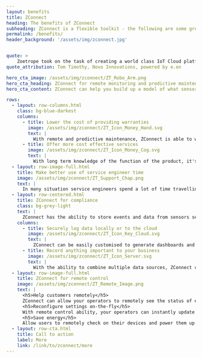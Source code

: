 ```yaml
---
layout: benefits
title: ZConnect
heading: The benefits of ZConnect
subheading: ZConnect is a flexible toolkit - the following are some great examples of the kinds of ways in which ZConnect can be used, however they are by no means an exhaustive list. Many projects will not cleanly fit in to a single use-case category, however this is where ZConnect really excels!
permalink: /benefits/
header_background: '/assets/img/zconnect.jpg'


quote: >
    Zoetrope took on the task of creating a world class IoT Cloud platform and mobile application that was easily scalable to serve millions of customers for Novo.
quote_attribution: Tom Timothy, Novo Innovations, powered by e.on

hero_cta_image: /assets/img/zconnect/ZT_Robo_Arm.png
hero_cta_heading: ZConnect for remote monitoring and predictive maintenance
hero_cta_content: ZConnect can help you build up a model of what sensor input is recieved normally when the system is functioning correctly - this alone allows many problems to be identified very quickly by someone with knowledge of the system. ZConnect can go one step further and provide your organisation with the ability to get alerted automatically with details of specific problems on machinery and how to fix them.

rows:
  - layout: row-columns.html
    class: bg-blue-darkest
    columns:
      - title: Lower the cost of providing warranties
        image: /assets/img/zconnect/ZT_Icon_Money_Hand.svg
        text: |
          With remote and predictive maintenance, ZConnect is able to warn when product values are outside of expected values. For some systems this allows for being able to detect signs of wear and tear, incorrect calibrations or user error. Events can be triggered on any of these conditions and anything from emailing a user better instructions to dispatching a service engineer can be the raised from the event.
      - title: Offer more cost effective services
        image: /assets/img/zconnect/ZT_Icon_Money_Cog.svg
        text: |
          With long term knowledge of the function of the product, it's possible to determine if serviceable parts can be updated or replaced during a service if it's cost effective compared to additional call-outs between services.
  - layout: row-image-full.html
    title: Make better use of service engineer time
    image: /assets/img/zconnect/ZT_Support_Chap.png
    text: |
      In many situation service engineers spend a lot of time travelling to and from jobs. ZConnect predictive maintenance can make it easier to perform preventative maintenance when an engineer is already in the area, reducing the chance of unexpected downtime and reducing time spent travelling per job.
  - layout: row-centered.html
    title: ZConnect for compliance
    class: bg-grey-light
    text: |
      ZConnect has the ability to store events and data from sensors securely and accross multiple data stores to ensure regulatory compliance, or other immutable data stores for important sensor data. This may include data from machinery - e.g. application of fertilizer to a field, or may be the tightness of individual products on a factory line.
    columns:
      - title: Securely log data locally or to the cloud
        image: /assets/img/zconnect/ZT_Icon_Key_Cloud.svg
        text: |
          ZConnect can be easily customised to generate dashboards and reports as well as sending compliance trails to other data stores, such as the blockchain or amazon s3. Custom reports can also be generated and exported as PDF's, or sent to Excel.
      - title: Record anything important to your business
        image: /assets/img/zconnect/ZT_Icon_Server.svg
        text: |
          With the ability to combine multiple data sources, ZConnect can help you quickly mashup data sources to store data sets which may have huge impacts on your business. This can allow you to store data for analysing how products are being used, what conditions they perform best in and how to improve areas where they don't.
  - layout: row-image-full.html
    title: ZConnect for remote control
    image: /assets/img/zconnect/ZT_Remote_Image.png
    text: |
      <h5>Help customers remotely</h5>
      ZConnect can allow your operators to remotely see the status of equipment and update settings and diagnose simple faults instantly. This can prevent virtually all callouts where user error is to blame, saving vast amounts of service engineer time and cost.
      <h5>Reconfigure settings on-the-fly</h5>
      With remote control ability, your operators can instantly update settings on remote devices, either to help users understand how they should be using their device, or to provide more optimal settings for their usecase.
      <h5>Save energy</h5>
      Allow users to remotely check on their devices and power them up or turn them off as required. Devices can automatically respond to external factors such as weather or the current electricity cost
  - layout: row-cta.html
    title: Call to action
    label: More
    link: /link/to/zconnect/more
---
```

